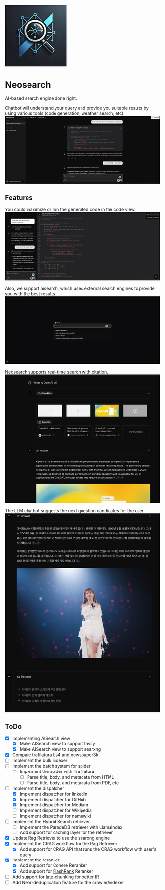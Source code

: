 <img src="./assets/neosearch.png" width="200px" height="200px" title="Neosearch_LOGO"/>

# Neosearch

AI-based search engine done right.

Chatbot will understand your query and provide you suitable results by using various tools (code generation, weather search, etc).
![Chat view](./assets/imgs/chat_view.png)

## Features

You could maximize or run the generated code in the code view.
![Code view](./assets/imgs/code_view.png)

Also, we support aisearch, which uses external search engines to provide you with the best results.
![Aisearch view](./assets/imgs/search_view.png)

Neosearch supports real-time search with citation.
![AI search with citation](./assets/imgs/aisearch_result.png)

The LLM chatbot suggests the next question candidates for the user.
![Next question candidates](./assets/imgs/aisearch_question_suggestion.png)

## ToDo

- [x] Implementing AISearch view
    - [x] Make AISearch view to support tavily
    - [x] Make AISearch view to support searxng
- [x] Compare trafilatura bs4 and newspaper3k
- [ ] Implement the bulk indexer
- [ ] Implement the batch system for spider
    - [ ] Implement the spider with Trafilatura
        - [ ] Parse title, body, and metadata from HTML
        - [ ] Parse title, body, and metadata from PDF, etc
- [ ] Implement the dispatcher
    - [x] Implement dispatcher for linkedin
    - [x] Implement dispatcher for GitHub
    - [x] Implement dispatcher for Medium
    - [ ] Implement dispatcher for Wikipedia
    - [ ] Implement dispatcher for namuwiki
- [ ] Implement the Hybrid Search retriever
    - [ ] Implement the ParadeDB retriever with LlamaIndex
    - [ ] Add support for caching layer for the retriever
- [x] Update Rag Retriever to use the searxng engine
- [x] Implement the CRAG workflow for the Rag Retriever
    - [x] Add support for CRAG API that runs the CRAG workflow with user's query
- [x] Implement the reranker
    - [x] Add support for Cohere Reranker
    - [x] Add support for [FlashRank](https://github.com/PrithivirajDamodaran/FlashRank) Reranker
- [ ] Add support for [late-chunking](https://github.com/jina-ai/late-chunking) for better IR
- [ ] Add Near-deduplication feature for the crawler/indexer
